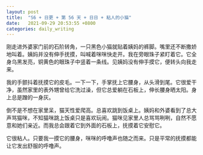 ```yaml
---
layout: post
title:  "S6 + 日更 + 第 56 天 + 日日 + 粘人的小猫"
date:   2021-09-29 20:53:55 +0800
categories: daily_writing
---
```


刚走进外婆家门前的石阶转角，一只黑色小猫就贴着姨妈的裤脚。嘴里还不断撒娇地叫着。姨妈并没有伸手抚摸，叫喊着咪咪快走开。我在旁眼珠子紧盯着它。它全身乌黑发亮，铜黄色的眼珠子中竖着一条线。见姨妈没有伸手摸它，便转头向我走来。

我的手颤抖着抚摸它的皮毛。一下一下，手掌抚上它腰身，从头滑到尾。它很爱干净，虽然家里的表外甥曾给它洗过澡，但它总爱躺在石板上，伸长腰身晒太阳。身上总是蹭的一身灰。

倒不是不想在家里呆，猫天性爱爬高。总喜欢跳到饭桌上。姨妈和外婆看到了总大声骂猫咪，不知猫咪跳上饭桌只是喜欢玩闹。猫咪见家里人总骂骂咧咧，自然不愿意和她们亲近。而我总会跟着它到外面的石板上，抚摸着它安慰它。

它很粘人。只要我一摸它的腰身，咪咪的呼噜声也随之而来。只是平常的抚摸都能让它发出舒服的呼噜声。

